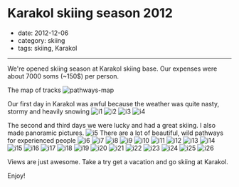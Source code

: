 # Karakol skiing season 2012

- date: 2012-12-06
- category: skiing
- tags: skiing, Karakol

------

We're opened skiing season at Karakol skiing base.
Our expenses were about 7000 soms (~150$) per person.

The map of tracks
![pathways-map][]


Our first day in Karakol was awful because the weather was quite nasty, stormy and heavily snowing
![i1][]
![i2][]
![i3][]
![i4][]


The second and third days we were lucky and had a great skiing.
I also made panoramic pictures.
![i5][]
There are a lot of beautiful, wild pathways for experienced people
![i6][]
![i7][]
![i8][]
![i9][]
![i10][]
![i11][]
![i12][]
![i13][]
![i14][]
![i15][]
![i16][]
![i17][]
![i18][]
![i19][]
![i20][]
![i21][]
![i22][]
![i23][]
![i24][]
![i25][]
![i26][]

Views are just awesome. Take a try get a vacation and go skiing at Karakol.

Enjoy!

[pathways-map]: http://kapriz.kg/sites/default/files/mapbig_1.jpg
[i1]: /media/first-day-1.jpg
[i2]: /media/first-day-2.jpg
[i3]: /media/first-day-3.jpg
[i4]: /media/first-day-4.jpg
[i5]: /media/i1.jpg
[i6]: /media/i2.jpg
[i7]: /media/i3.jpg
[i8]: /media/i4.jpg
[i9]: /media/i5.jpg
[i10]: /media/i6.jpg
[i11]: /media/i7.jpg
[i12]: /media/i8.jpg
[i13]: /media/i9.jpg
[i14]: /media/i10.jpg
[i15]: /media/i11.jpg
[i16]: /media/i12.jpg
[i17]: /media/i13.jpg
[i18]: /media/i14.jpg
[i19]: /media/i15.jpg
[i20]: /media/i16.jpg
[i21]: /media/i17.jpg
[i22]: /media/i18.jpg
[i23]: /media/i19.jpg
[i24]: /media/i20.jpg
[i25]: /media/i21.jpg
[i26]: /media/i22.jpg
